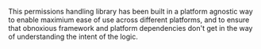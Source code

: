 This permissions handling library has been built in a platform agnostic way to enable maximium ease of use across different platforms, and to ensure that obnoxious framework and platform dependencies don't get in the way of understanding the intent of the logic. 
